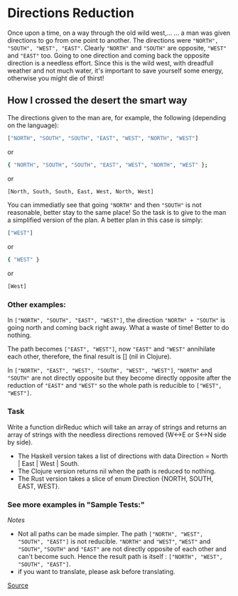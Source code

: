 # Directions Reduction

Once upon a time, on a way through the old wild west,…
… a man was given directions to go from one point to another.
The directions were `"NORTH", "SOUTH", "WEST", "EAST"`. Clearly
`"NORTH"` and `"SOUTH"` are opposite, `"WEST"` and `"EAST"` too.
Going to one direction and coming back the opposite direction is
a needless effort. Since this is the wild west, with dreadfull
weather and not much water, it's important to save yourself some
energy, otherwise you might die of thirst!

## How I crossed the desert the smart way

The directions given to the man are, for example, the following
(depending on the language):

```bash
["NORTH", "SOUTH", "SOUTH", "EAST", "WEST", "NORTH", "WEST"]
```

or

```bash
{ "NORTH", "SOUTH", "SOUTH", "EAST", "WEST", "NORTH", "WEST" };
```

or

```bash
[North, South, South, East, West, North, West]
```

You can immediatly see that going `"NORTH"` and then `"SOUTH"` is not
reasonable, better stay to the same place! So the task is to give to
the man a simplified version of the plan. A better plan in this case is
simply:

```bash
["WEST"]
```

or

```bash
{ "WEST" }
```

or

```bash
[West]
```

### Other examples:

In `["NORTH", "SOUTH", "EAST", "WEST"]`, the direction `"NORTH" + "SOUTH"`
is going north and coming back right away. What a waste of time! Better to
do nothing.

The path becomes `["EAST", "WEST"]`, now `"EAST"` and `"WEST"` annihilate
each other, therefore, the final result is [] (nil in Clojure).

In `["NORTH", "EAST", "WEST", "SOUTH", "WEST", "WEST"]`, `"NORTH"` and `"SOUTH"`
are not directly opposite but they become directly opposite after the reduction
of `"EAST"` and `"WEST"` so the whole path is reducible to `["WEST", "WEST"]`.

### Task

Write a function dirReduc which will take an array of strings and returns an array
of strings with the needless directions removed (W<->E or S<->N side by side).

*   The Haskell version takes a list of directions with data Direction =
    North | East | West | South.
*   The Clojure version returns nil when the path is reduced to nothing.
*   The Rust version takes a slice of enum Direction {NORTH, SOUTH, EAST, WEST}.

### See more examples in "Sample Tests:"

*Notes*

*   Not all paths can be made simpler. The path `["NORTH", "WEST", "SOUTH", "EAST"]`
    is not reducible. `"NORTH"` and `"WEST"`, `"WEST"` and `"SOUTH"`, `"SOUTH"` and
    `"EAST"` are not directly opposite of each other and can't become such. Hence the
    result path is itself : `["NORTH", "WEST", "SOUTH", "EAST"]`.
*   if you want to translate, please ask before translating.

[Source](https://www.codewars.com/kata/550f22f4d758534c1100025a/train/python)
